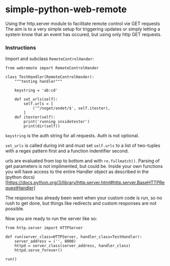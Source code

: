 # simple-python-web-remote
Using the http.server module to facilitate remote control vie GET requests
The aim is to a very simple setup for triggering updates or simply letting a system know that an event has occured, but using only http GET requests.

### Instructions
Import and subclass `RemoteControlHander`:

```
from webremote import RemoteControlHander

class TestHandler(RemoteControlHander):
    """testing handler"""

    keystring = 'ab:cd'

    def set_urls(self):
        self.urls = [
            ('^/noget/andet/$', self.itester),
        ]
    def itester(self):
        print('running insidetester')
        print(dir(self))
```

`keystring` is the auth string for all requests. Auth is not optional.

`set_urls` is called during init and must set `self.urls` to a list of two-tuples with a regex pattern first and a function indentifier second.

urls are evaluated from top to bottom and with `re.fullmatch()`. Parsing of get parameters is not implimented, but could be. Inside your own functions you will have access to the entire Handler object as described in the (python docs)[https://docs.python.org/3/library/http.server.html#http.server.BaseHTTPRequestHandler]

The response has already been went when your custom code is run, so no rush to get done, but things like redirects and custom responses are not possible.

Now you are ready to run the server like so:

```
from http.server import HTTPServer

def run(server_class=HTTPServer, handler_class=TestHandler):
    server_address = ('', 8000)
    httpd = server_class(server_address, handler_class)
    httpd.serve_forever()

run()
```

